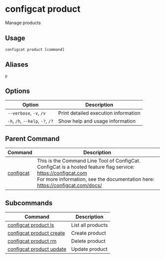 # configcat product
Manage products
## Usage
```
configcat product [command]
```
## Aliases
`p`
## Options
| Option | Description |
| ------ | ----------- |
| `--verbose`, `-v`, `/v` | Print detailed execution information |
| `-h`, `/h`, `--help`, `-?`, `/?` | Show help and usage information |
## Parent Command
| Command | Description |
| ------ | ----------- |
| [configcat](index.md) | This is the Command Line Tool of ConfigCat.<br/>ConfigCat is a hosted feature flag service: https://configcat.com<br/>For more information, see the documentation here: https://configcat.com/docs/ |
## Subcommands
| Command | Description |
| ------ | ----------- |
| [configcat product ls](configcat-product-ls.md) | List all products |
| [configcat product create](configcat-product-create.md) | Create product |
| [configcat product rm](configcat-product-rm.md) | Delete product |
| [configcat product update](configcat-product-update.md) | Update product |
